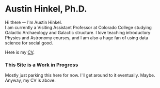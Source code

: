 # Austin Hinkel, Ph.D.

Hi there -- I'm Austin Hinkel.  
I am currently a Visiting Assistant Professor at Colorado College studying Galactic Archaeology and Galactic structure. 
I love teaching introductory Physics and Astronomy courses, 
and I am also a huge fan of using data science for social good.


Here is my [CV](https://ahinkel.github.io/assets/pdfs/AustinHinkel_CV_20220929redact.pdf).



### This Site is a Work in Progress
Mostly just parking this here for now.  I'll get around to it eventually.  Maybe.  Anyway, my CV is above.
